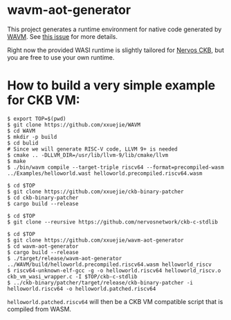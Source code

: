 wavm-aot-generator
==================

This project generates a runtime environment for native code generated by [WAVM](https://github.com/WAVM/WAVM). See [this issue](https://github.com/WAVM/WAVM/issues/248) for more details.

Right now the provided WASI runtime is slightly tailored for [Nervos CKB](https://github.com/nervosnetwork/ckb), but you are free to use your own runtime.

How to build a very simple example for CKB VM:
==============================================

```
$ export TOP=$(pwd)
$ git clone https://github.com/xxuejie/WAVM
$ cd WAVM
$ mkdir -p build
$ cd bulid
# Since we will generate RISC-V code, LLVM 9+ is needed
$ cmake .. -DLLVM_DIR=/usr/lib/llvm-9/lib/cmake/llvm
$ make
$ ./bin/wavm compile --target-triple riscv64 --format=precompiled-wasm ../Examples/helloworld.wast helloworld.precompiled.riscv64.wasm

$ cd $TOP
$ git clone https://github.com/xxuejie/ckb-binary-patcher
$ cd ckb-binary-patcher
$ cargo build --release

$ cd $TOP
$ git clone --reursive https://github.com/nervosnetwork/ckb-c-stdlib

$ cd $TOP
$ git clone https://github.com/xxuejie/wavm-aot-generator
$ cd wavm-aot-generator
$ cargo build --release
$ ./target/release/wavm-aot-generator ../WAVM/build/helloworld.precompiled.riscv64.wasm helloworld_riscv
$ riscv64-unknown-elf-gcc -g -o helloworld.riscv64 helloworld_riscv.o ckb_vm_wasi_wrapper.c -I $TOP/ckb-c-stdlib
$ ../ckb-binary/patcher/target/release/ckb-binary-patcher -i helloworld.riscv64 -o helloworld.patched.riscv64
```

`helloworld.patched.riscv64` will then be a CKB VM compatible script that is compiled from WASM.
